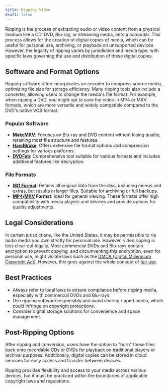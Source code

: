 ```yaml
---
title: Ripping Video
draft: false
---
```


Ripping is the process of extracting audio or video content from a physical medium like a CD, DVD, Blu-ray, or streaming media, onto a computer. This process allows for the creation of digital copies of media, which can be useful for personal use, archiving, or playback on unsupported devices. However, the legality of ripping varies by jurisdiction and media type, with specific laws governing the use and distribution of these digital copies.

## Software and Format Options

Ripping software often incorporates an encoder to compress source media, optimizing file size for storage efficiency. Many ripping tools also include a converter, allowing users to change the media's file format. For example, when ripping a DVD, you might opt to save the video in MP4 or MKV formats, which are more versatile and widely compatible compared to the DVD's native VOB format.

### Popular Software

- **[MakeMKV](https://www.makemkv.com/)**: Focuses on Blu-ray and DVD content without losing quality, retaining most file structure and features.
- **[HandBrake](https://handbrake.fr/)**: Offers extensive file format options and compression settings for various platforms.
- **[DVDFab](https://www.dvdfab.cn/)**: Comprehensive tool suitable for various formats and includes additional features like decryption.

### File Formats

- **[ISO Format](https://www.loc.gov/preservation/digital/formats/fdd/fdd000079.shtml)**: Retains all original data from the disc, including menus and extras, but results in larger files. Suitable for archiving or full backups.
- **[MP4](https://www.loc.gov/preservation/digital/formats/fdd/fdd000155.shtml)/[MKV](https://www.loc.gov/preservation/digital/formats/fdd/fdd000342.shtml) Format**: Ideal for general viewing. These formats offer high compatibility with media players and devices and provide options for quality adjustments.

## Legal Considerations

In certain jurisdictions, like the United States, it may be permissible to rip audio media you own strictly for personal use. However, video ripping is less clear-cut legally. Most commercial DVDs and Blu-rays contain encryption to prevent copying, and circumventing this encryption, even for personal use, might violate laws such as the [DMCA (Digital Millennium Copyright Act)](https://www.govinfo.gov/app/details/USCODE-2011-title17/USCODE-2011-title17-chap12-sec1201). However, this goes against the whole concept of [fair use](https://copyright.gov/title17/).

## Best Practices

- Always refer to local laws to ensure compliance before ripping media, especially with commercial DVDs and Blu-rays.
- Use ripping software responsibly and avoid sharing ripped media, which could infringe on copyright protections.
- Consider digital storage solutions for convenience and space management.

## Post-Ripping Options

After ripping and conversion, users have the option to "burn" these files back onto recordable CDs or DVDs for playback on traditional players or archival purposes. Additionally, digital copies can be stored in cloud services for easy access and transfer between devices.

Ripping provides flexibility and access to your media across various devices, but it must be practiced within the boundaries of applicable copyright laws and regulations.
